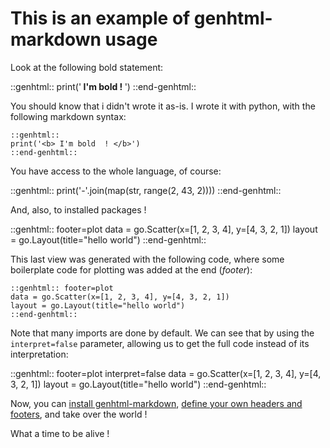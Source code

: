 # This is an example of genhtml-markdown usage
Look at the following bold statement:

::genhtml::
print('<b> I'm bold  ! </b>')
::end-genhtml::

You should know that i didn't wrote it as-is. I wrote it with python, with the following markdown syntax:

	::genhtml::
	print('<b> I'm bold  ! </b>')
	::end-genhtml::

You have access to the whole language, of course:

::genhtml::
	print('-'.join(map(str, range(2, 43, 2))))
::end-genhtml::


And, also, to installed packages !

::genhtml:: footer=plot
data = go.Scatter(x=[1, 2, 3, 4], y=[4, 3, 2, 1])
layout = go.Layout(title="hello world")
::end-genhtml::

This last view was generated with the following code, where some boilerplate code for plotting was added at the end (*footer*):

	::genhtml:: footer=plot
	data = go.Scatter(x=[1, 2, 3, 4], y=[4, 3, 2, 1])
	layout = go.Layout(title="hello world")
	::end-genhtml::

Note that many imports are done by default.
We can see that by using the `interpret=false` parameter, allowing us to get the full code instead of its interpretation:

::genhtml:: footer=plot interpret=false
data = go.Scatter(x=[1, 2, 3, 4], y=[4, 3, 2, 1])
layout = go.Layout(title="hello world")
::end-genhtml::

Now, you can [install genhtml-markdown](), [define your own headers and footers](), and take over the world !

What a time to be alive !
